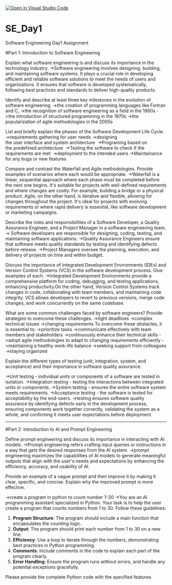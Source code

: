 [![Open in Visual Studio Code](https://classroom.github.com/assets/open-in-vscode-2e0aaae1b6195c2367325f4f02e2d04e9abb55f0b24a779b69b11b9e10269abc.svg)](https://classroom.github.com/online_ide?assignment_repo_id=18535255&assignment_repo_type=AssignmentRepo)
# SE_Day1
Software Engineering Day1 Assignment

#Part 1: Introduction to Software Engineering

Explain what software engineering is and discuss its importance in the technology industry.
   ->Software engineering involves designing, building, and maintaining software systems. It  plays a crucial role in developing efficient and reliable software solutions to meet the needs of users and organizations. It ensures that software is developed systematically, following best practices and standards to deliver high-quality products. 


Identify and describe at least three key milestones in the evolution of software engineering.
   ->the creation of programming languages like Fortran and C, 
   ->the recognition of software engineering as a field in the 1960s
   ->the introduction of structured programming in the 1970s
   ->the popularization of agile methodologies in the 2000s

List and briefly explain the phases of the Software Development Life Cycle.
  ->requirements gathering for user needs
  ->designing the user interface and system architecture 
  ->Programing based on the predefined architecture 
  ->Testing the software to check if the requirements are met 
  ->deployment to the intended users
  ->Maintainance for any bugs or new features

Compare and contrast the Waterfall and Agile methodologies. Provide examples of scenarios where each would be appropriate.
  ->Waterfall is a linear, sequential approach where each phase must be completed before the      next one begins. It's suitable for projects with well-defined requirements and where changes     are costly. For example, building a bridge or a physical product.
  Agile, on the other hand, is iterative and flexible, allowing for changes throughout the        project. It's ideal for projects with evolving requirements or where rapid delivery is          essential, like software development or marketing campaigns.

Describe the roles and responsibilities of a Software Developer, a Quality Assurance Engineer, and a Project Manager in a software engineering team.
   -> Software developers are responsible for designing, coding, testing, and maintaining software applications.
  ->Quality Assurance Engineers ensure that software meets quality standards by testing and identifying defects before release. 
  ->Project Managers oversee the planning, execution, and delivery of projects on time and within budget.

Discuss the importance of Integrated Development Environments (IDEs) and Version Control Systems (VCS) in the software development process. Give examples of each.
    ->Integrated Development Environments provide a comprehensive platform for coding, debugging, and testing applications, enhancing productivity.On the other hand, Version Control Systems  track changes in code, collaborating with team members, and maintaining code integrity. VCS allows developers to revert to previous versions, merge code changes, and work concurrently on the same codebase.

What are some common challenges faced by software engineers? Provide strategies to overcome these challenges.
  ->tight deadlines
  ->complex technical issues
  ->changing requirements
  To overcome these obstacles, it is essential  to: 
  ->prioritize tasks
  ->communicate effectively with team members and stakeholders
  ->continuously enhance their technical skills
  ->adopt agile methodologies to adapt to changing requirements efficiently
  ->maintaining a healthy work-life balance
  ->seeking support from colleagues
  ->staying organized
  
Explain the different types of testing (unit, integration, system, and acceptance) and their importance in software quality assurance.

  ->Unit testing - individual units or components of a software are tested in isolation. 
  ->Integration testing - testing the interactions between integrated units or components. 
  ->System testing - ensures the entire software system meets requirements.
  ->Acceptance testing - the software is tested for acceptability by the end-users.
  ->testing ensures software quality assurance by identifying defects early in the development process, ensuring components work together correctly, validating the system as a whole, and confirming it meets user expectations before deployment.

-----------------------------------------------------------------------------------------
#Part 2: Introduction to AI and Prompt Engineering


Define prompt engineering and discuss its importance in interacting with AI models.
  ->Prompt engineering refers  crafting input queries or instructions in a way that gets the desired responses from the AI system. 
   ->prompt engineering maximizes the capabilities of AI models to generate meaningful outputs that align with the user's needs and expectations by enhancing the efficiency, accuracy, and usability of AI.

Provide an example of a vague prompt and then improve it by making it clear, specific, and concise. Explain why the improved prompt is more effective.

  ->create a program in python to count number 1-30
  ->You are an AI programming assistant specialized in Python. Your task is to help the user create a program that counts numbers from 1 to 30. Follow these guidelines:

1. **Program Structure**: The program should include a main function that encapsulates the counting logic.
2. **Output**: The program should print each number from 1 to 30 on a new line.
3. **Efficiency**: Use a loop to iterate through the numbers, demonstrating best practices in Python programming.
4. **Comments**: Include comments in the code to explain each part of the program clearly.
5. **Error Handling**: Ensure the program runs without errors, and handle any potential exceptions gracefully.

Please provide the complete Python code with the specified features.

